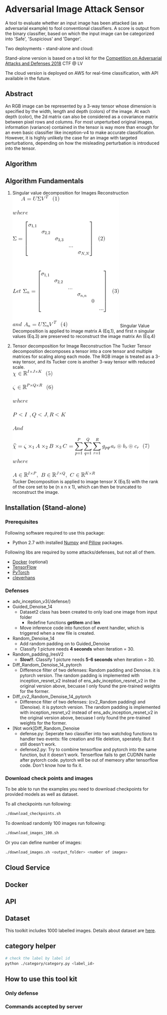 # Adversarial Image Attack Sensor

A tool to evaluate whether an input image has been attacked (as an adversarial example) to fool conventional classifiers.
A score is output from the binary classifier, based on which the input image can be categorized into 'Safe', 'Suspicious' and 'Danger'.

Two deployments - stand-alone and cloud:

Stand-alone version is based on a tool kit for the
[Competition on Adversarial Attacks and Defenses 2018](http://caad.geekpwn.org/) CTF @ LV

The cloud version is deployed on AWS for real-time classification, with API available in the future.

## Abstract
An RGB image can be represented by a 3-way tensor whose dimension is specified by the width, length and depth (colors) of the image. At each depth (color), the 2d matrix can also be considered as a covariance matrix between pixel rows and columns. For most unperturbed original images, information (variance) contained in the tensor is way more than enough for an even basic classifier like inception-v4 to make accurate classification. However, it is highly unlikely the case for an image with targeted perturbations, depending on how the misleading perturbation is introduced into the tensor. 


## Algorithm

## Algorithm Fundamentals
1. Singular value decomposition for Images Reconstruction
![SVD_Equations](/images/SVD_Equations.gif)
Singular Value Decomposition is applied to image matrix A (Eq.1), and first n singular values (Eq.3) are preserved to reconstruct the image matrix An (Eq.4)

2. Tensor decomposition for Image Reconstruction
The Tucker Tensor decomposition decomposes a tensor into a core tensor and multiple matrices for scaling along each mode. 
The RGB image is treated as a 3-way tensor, and its Tucker core is another 3-way tensor with reduced scale. 
![Tucker_Equations](/images/Tucker_Equations.gif)
Tucker Decomposition is applied to image tensor X (Eq.5) with the rank of the core set to be (n x n x 1), which can then be truncated to reconstruct the image.

## Installation (Stand-alone)

### Prerequisites

Following software required to use this package:

* Python 2.7 with installed [Numpy](http://www.numpy.org/)
  and [Pillow](https://python-pillow.org/) packages.

Following libs are required by some attacks/defenses, but not all of them.
* [Docker](https://www.docker.com/) (optional)
* [TensorFlow](https://www.tensorflow.org/)
* [PyTorch](https://pytorch.org/)
* [cleverhans](https://github.com/tensorflow/cleverhans)

### Defenses
* adv_inception_v3(/defense/)
* Guided_Denoise_14
  * Dataset2 class has been created to only load one image from input folder
    * Redefine functions __getitem__ and __len__
  * Move inference code into function of event handler, which is triggered when a new file is created.
* Random_Denoise_14
  * Add random padding on to Guided_Denoise
  * Classify 1 picture needs **4 seconds** when iteration = 30.
* Random_padding_IresV2
  * **Slow!!**. Classify 1 picture needs **5-6 seconds** when iteration = 30.
* Diff_Random_Denoise_14_pytorch
  * Difference filter of two defenses: Random padding and Denoise. it is pytorch version. The random padding is implemented with inception_resnet_v2 instead of ens_adv_inception_resnet_v2 in the original version above, becuase I only found the pre-trained weights for the former.
* Diff_cv2_Random_Denoise_14_pytorch
  * Difference filter of two defenses: (cv2_Random padding) and (Denoise). it is pytorch version. The random padding is implemented with inception_resnet_v2 instead of ens_adv_inception_resnet_v2 in the original version above, becuase I only found the pre-trained weights for the former.
* [Not work]Diff_Random_Denoise
  * defense.py: Seperate two classifier into two watchdog functions to handler two events: file creation and file deletion, sperately. But it still doesn't work.
  * defense2.py: Try to combine tensorflow and pytorch into the same function, but it doesn't work. Tenserflow fails to get CUDNN hanle after pytorch code.
  pytorch will be out of memeory after tensorflow code.
  Don't know how to fix it.

### Download check points and images

To be able to run the examples you need to download checkpoints for provided models
as well as dataset.

To all checkpoints run following:

```bash
./download_checkpoints.sh
```
To download randomly 100 images run following:

```bash
./download_images_100.sh
```
Or you can define number of images:

```bash
./download_images.sh <output_folder> <number of images>
```

## Cloud Service

## Docker

## API

## Dataset

This toolkit includes 1000 labelled images.
Details about dataset are [here](./dataset/README.md).

## category helper
```bash
# check the label by label id
python ./category/category.py <label_id>
```

## How to use this tool kit
### Only defense


### Commands accepted by server
